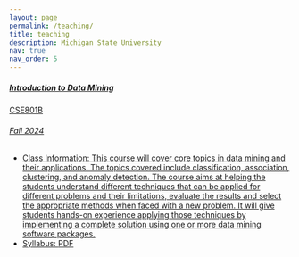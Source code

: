 ```yaml
---
layout: page
permalink: /teaching/
title: teaching
description: Michigan State University
nav: true
nav_order: 5
---
```


<!-- Fall 2024 CSE801B -->
<a href="https://github.com/zijunjkl/zijunjkl.github.io/blob/master/_teaching/24F-CSE801B.md" class="text-decoration-none">
<div class="card mt-3">
  <div class="p-3">
    <div class="row">
      <div class="col-sm-10">
        <h5 class="font-weight-bold">Introduction to Data Mining</h5>
      </div>
      <div class="col-sm-2 text-left text-sm-right">
        <span class="badge font-weight-bold danger-color-dark text-uppercase align-middle">
            CSE801B
        </span>
      </div>
    </div>
    <h6 class="font-italic mt-2 mt-sm-0">Fall 2024</h6>
    <ul class="card-text font-weight-light list-group list-group-flush">
      <li class="list-group-item">Class Information: This course will cover core topics in data mining and their applications. The topics covered include classification, association, clustering, and anomaly detection. The course aims at helping the students understand different techniques that can be applied for different problems and their limitations, evaluate the results and select the appropriate methods when faced with a new problem. It will give students hands-on experience applying those techniques by implementing a complete solution using one or more data mining software packages.</li> 
      <li class="list-group-item">Syllabus: <a href="/assets/pdf/syllabus_fs24.pdf">PDF</a></li> 
    </ul>
  </div>
</div>
</a>
